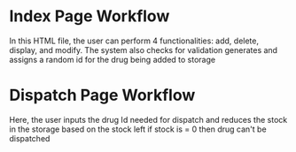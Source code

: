 
# Index Page Workflow
In this HTML file, the user can perform 4 functionalities: add, delete, display, and modify.
The system also checks for validation generates and assigns a random id for the drug being added to storage

# Dispatch Page Workflow
Here, the user inputs the drug Id needed for dispatch and reduces the stock in the storage based on the stock left if stock is = 0 then drug can't be dispatched

